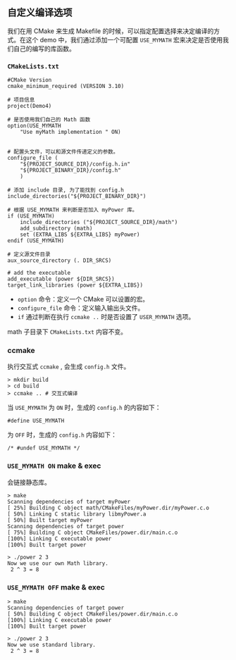 ## 自定义编译选项

我们在用 CMake 来生成 Makefile 的时候，可以指定配置选择来决定编译的方式。在这个 demo 中，我们通过添加一个可配置 `USE_MYMATH` 宏来决定是否使用我们自己的编写的库函数。

### `CMakeLists.txt`

```
#CMake Version
cmake_minimum_required (VERSION 3.10)

# 项目信息
project(Demo4)

# 是否使用我们自己的 Math 函数
option(USE_MYMATH
	"Use myMath implementation " ON)


# 配置头文件，可以和源文件传递定义的参数。
configure_file (
	"${PROJECT_SOURCE_DIR}/config.h.in"
	"${PROJECT_BINARY_DIR}/config.h"
	)

# 添加 include 目录, 为了能找到 config.h
include_directories("${PROJECT_BINARY_DIR}")

# 根据 USE_MYMATH 来判断是否加入 myPower 库。
if (USE_MYMATH)
	include_directories ("${PROJECT_SOURCE_DIR}/math")
	add_subdirectory (math)
	set (EXTRA_LIBS ${EXTRA_LIBS} myPower)
endif (USE_MYMATH)

# 定义源文件目录
aux_source_directory (. DIR_SRCS)

# add the executable
add_executable (power ${DIR_SRCS})
target_link_libraries (power ${EXTRA_LIBS})
```

- `option` 命令：定义一个 CMake 可以设置的宏。
- `configure_file` 命令：定义输入输出头文件。
- `if` 通过判断在执行 `ccmake ..` 时是否设置了 `USER_MYMATH` 选项。

math 子目录下 `CMakeLists.txt` 内容不变。


### ccmake

执行交互式 `ccmake` , 会生成 `config.h` 文件。
```
> mkdir build
> cd build
> ccmake .. # 交互式编译
```

当 `USE_MYMATH` 为 `ON` 时，生成的 `config.h` 的内容如下：

```
#define USE_MYMATH
```

为 `OFF` 时，生成的 `config.h` 内容如下：
```
/* #undef USE_MYMATH */
```

### `USE_MYMATH ON` make & exec

会链接静态库。

```
> make 
Scanning dependencies of target myPower
[ 25%] Building C object math/CMakeFiles/myPower.dir/myPower.c.o
[ 50%] Linking C static library libmyPower.a
[ 50%] Built target myPower
Scanning dependencies of target power
[ 75%] Building C object CMakeFiles/power.dir/main.c.o
[100%] Linking C executable power
[100%] Built target power

> ./power 2 3  
Now we use our own Math library.
 2 ^ 3 = 8
``` 

### `USE_MYMATH OFF` make & exec
```
> make  
Scanning dependencies of target power
[ 50%] Building C object CMakeFiles/power.dir/main.c.o
[100%] Linking C executable power
[100%] Built target power

> ./power 2 3
Now we use standard library.
 2 ^ 3 = 8
```